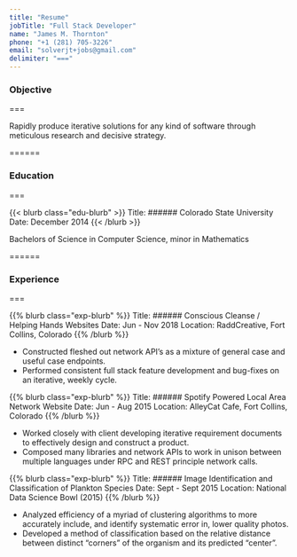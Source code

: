 ```yaml
---
title: "Resume"
jobTitle: "Full Stack Developer"
name: "James M. Thornton"
phone: "+1 (281) 705-3226"
email: "solverjt+jobs@gmail.com"
delimiter: "==="
---
```


### Objective

===

Rapidly produce iterative solutions for any kind of software through meticulous research and decisive strategy.

======

### Education

===

{{< blurb class="edu-blurb" >}}
Title: ###### Colorado State University
Date: December 2014
{{< /blurb >}}

Bachelors of Science in Computer Science, minor in Mathematics
</p>

======

### Experience

===

{{% blurb class="exp-blurb" %}}
  Title: ###### Conscious Cleanse / Helping Hands Websites
  Date: Jun - Nov 2018
  Location: RaddCreative, Fort Collins, Colorado
{{% /blurb %}}

* Constructed fleshed out network API’s as a mixture of general case and useful case endpoints.
* Performed consistent full stack feature development and bug-fixes on an iterative, weekly cycle.

{{% blurb class="exp-blurb" %}}
  Title: ###### Spotify Powered Local Area Network Website
  Date: Jun - Aug 2015
  Location: AlleyCat Cafe, Fort Collins, Colorado
{{% /blurb %}}

* Worked closely with client developing iterative requirement documents to effectively design and construct a product.
* Composed many libraries and network APIs to work in unison between multiple languages under RPC and REST principle network calls.

{{% blurb class="exp-blurb" %}}
Title: ###### Image Identification and Classification of Plankton Species
Date: Sept - Sept 2015
Location: National Data Science Bowl (2015)
{{% /blurb %}}

* Analyzed efficiency of a myriad of clustering algorithms to more accurately include, and identify systematic error in, lower quality photos.
* Developed a method of classification based on the relative distance between distinct “corners” of the organism and its predicted “center”.

